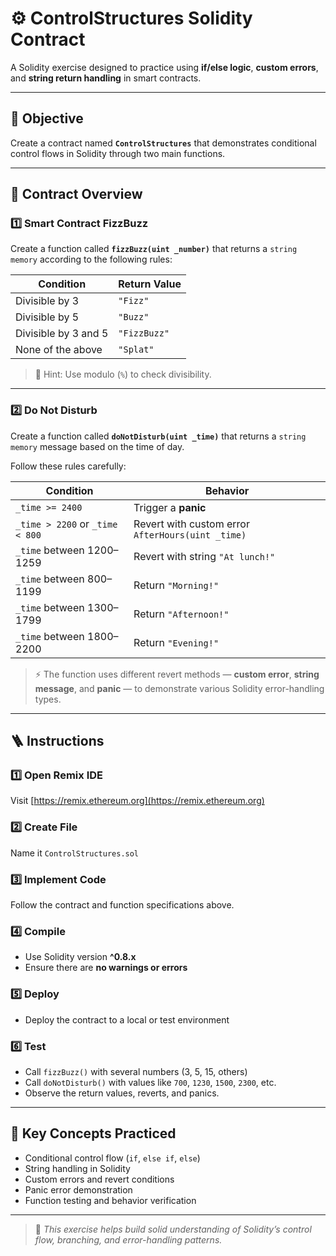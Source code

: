 # ⚙️ ControlStructures Solidity Contract

A Solidity exercise designed to practice using **if/else logic**, **custom errors**, and **string return handling** in smart contracts.

---

## 🎯 Objective

Create a contract named **`ControlStructures`** that demonstrates conditional control flows in Solidity through two main functions.

---

## 🧱 Contract Overview

### 1️⃣ Smart Contract FizzBuzz

Create a function called **`fizzBuzz(uint _number)`** that returns a `string memory` according to the following rules:

| Condition | Return Value |
|------------|---------------|
| Divisible by 3 | `"Fizz"` |
| Divisible by 5 | `"Buzz"` |
| Divisible by 3 and 5 | `"FizzBuzz"` |
| None of the above | `"Splat"` |

> 🧠 Hint: Use modulo (`%`) to check divisibility.

---

### 2️⃣ Do Not Disturb

Create a function called **`doNotDisturb(uint _time)`** that returns a `string memory` message based on the time of day.  

Follow these rules carefully:

| Condition | Behavior |
|------------|-----------|
| `_time >= 2400` | Trigger a **panic** |
| `_time > 2200` or `_time < 800` | Revert with custom error `AfterHours(uint _time)` |
| `_time` between 1200–1259 | Revert with string `"At lunch!"` |
| `_time` between 800–1199 | Return `"Morning!"` |
| `_time` between 1300–1799 | Return `"Afternoon!"` |
| `_time` between 1800–2200 | Return `"Evening!"` |

> ⚡ The function uses different revert methods — **custom error**, **string message**, and **panic** — to demonstrate various Solidity error-handling types.

---

## 🪜 Instructions

### 1️⃣ Open Remix IDE  
Visit [https://remix.ethereum.org](https://remix.ethereum.org)

### 2️⃣ Create File  
Name it `ControlStructures.sol`

### 3️⃣ Implement Code  
Follow the contract and function specifications above.

### 4️⃣ Compile  
- Use Solidity version **^0.8.x**
- Ensure there are **no warnings or errors**

### 5️⃣ Deploy  
- Deploy the contract to a local or test environment

### 6️⃣ Test  
- Call `fizzBuzz()` with several numbers (3, 5, 15, others)  
- Call `doNotDisturb()` with values like `700`, `1230`, `1500`, `2300`, etc.  
- Observe the return values, reverts, and panics.

---

## 🧩 Key Concepts Practiced

- Conditional control flow (`if`, `else if`, `else`)  
- String handling in Solidity  
- Custom errors and revert conditions  
- Panic error demonstration  
- Function testing and behavior verification  

---

> 🧠 *This exercise helps build solid understanding of Solidity’s control flow, branching, and error-handling patterns.*

